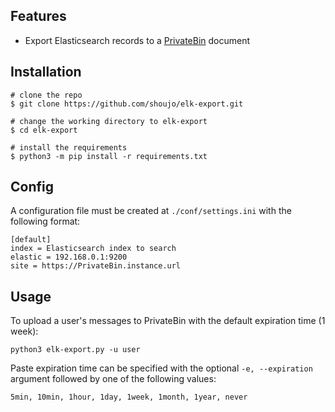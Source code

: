 ## Features
- Export Elasticsearch records to a [PrivateBin](https://privatebin.info) document

## Installation
```
# clone the repo
$ git clone https://github.com/shoujo/elk-export.git

# change the working directory to elk-export
$ cd elk-export

# install the requirements
$ python3 -m pip install -r requirements.txt
```
## Config
A configuration file must be created at `./conf/settings.ini` with the following format:

```
[default]
index = Elasticsearch index to search
elastic = 192.168.0.1:9200
site = https://PrivateBin.instance.url
```
## Usage

To upload a user's messages to PrivateBin with the default expiration time (1 week):

`python3 elk-export.py -u user`

Paste expiration time can be specified with the optional `-e, --expiration` argument followed by one of the following values:

```5min, 10min, 1hour, 1day, 1week, 1month, 1year, never```
